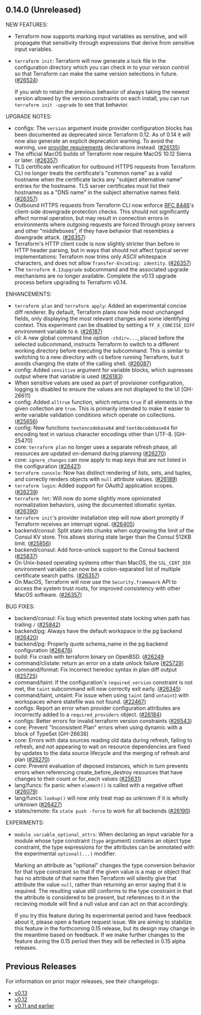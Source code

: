 ## 0.14.0 (Unreleased)

NEW FEATURES:
* Terraform now supports marking input variables as sensitive, and will propagate that sensitivity through expressions that derive from sensitive input variables.

* `terraform init`: Terraform will now generate a lock file in the configuration directory which you can check in to your version control so that Terraform can make the same version selections in future. ([#26524](https://github.com/hashicorp/terraform/issues/26524))

    If you wish to retain the previous behavior of always taking the newest version allowed by the version constraints on each install, you can run `terraform init -upgrade` to see that behavior.
    
UPGRADE NOTES:
* configs: The `version` argument inside provider configuration blocks has been documented as deprecated since Terraform 0.12. As of 0.14 it will now also generate an explicit deprecation warning. To avoid the warning, use [provider requirements](https://www.terraform.io/docs/configuration/provider-requirements.html) declarations instead. ([#26135](https://github.com/hashicorp/terraform/issues/26135))
* The official MacOS builds of Terraform now require MacOS 10.12 Sierra or later. ([#26357](https://github.com/hashicorp/terraform/issues/26357))
* TLS certificate verification for outbound HTTPS requests from Terraform CLI no longer treats the certificate's "common name" as a valid hostname when the certificate lacks any "subject alternative name" entries for the hostname. TLS server certificates must list their hostnames as a "DNS name" in the subject alternative names field. ([#26357](https://github.com/hashicorp/terraform/issues/26357))
* Outbound HTTPS requests from Terraform CLI now enforce [RFC 8446](https://tools.ietf.org/html/rfc8446)'s client-side downgrade protection checks. This should not significantly affect normal operation, but may result in connection errors in environments where outgoing requests are forced through proxy servers and other "middleboxes", if they have behavior that resembles a downgrade attack. ([#26357](https://github.com/hashicorp/terraform/issues/26357))
* Terraform's HTTP client code is now slightly stricter than before in HTTP header parsing, but in ways that should not affect typical server implementations: Terraform now trims only _ASCII_ whitespace characters, and does not allow `Transfer-Encoding: identity`. ([#26357](https://github.com/hashicorp/terraform/issues/26357))
* The `terraform 0.13upgrade` subcommand and the associated upgrade mechanisms are no longer available. Complete the v0.13 upgrade process before upgrading to Terraform v0.14.

ENHANCEMENTS:

* `terraform plan` and `terraform apply`: Added an experimental concise diff renderer. By default, Terraform plans now hide most unchanged fields, only displaying the most relevant changes and some identifying context. This experiment can be disabled by setting a `TF_X_CONCISE_DIFF` environment variable to `0`. ([#26187](https://github.com/hashicorp/terraform/issues/26187))
* cli: A new global command line option `-chdir=...`, placed before the selected subcommand, instructs Terraform to switch to a different working directory before executing the subcommand. This is similar to switching to a new directory with `cd` before running Terraform, but it avoids changing the state of the calling shell. ([#26087](https://github.com/hashicorp/terraform/issues/26087))
* config: Added `sensitive` argument for variable blocks, which supresses output where that variable is used ([#26183](https://github.com/hashicorp/terraform/pull/26183))
* When sensitive values are used as part of provisioner configuration, logging is disabled to ensure the values are not displayed to the UI [GH-26611]
* config: Added `alltrue` function, which returns `true` if all elements in the given collection are `true`. This is primarily intended to make it easier to write variable validation conditions which operate on collections. ([#25656](https://github.com/hashicorp/terraform/issues/25656))
* config: New functions `textencodebase64` and `textdecodebase64` for encoding text in various character encodings other than UTF-8. [GH-25470]
* core: `terraform plan` no longer uses a separate refresh phase, all resources are updated on-demand during planning ([#26270](https://github.com/hashicorp/terraform/issues/26270))
* core: `ignore_changes` can now apply to map keys that are not listed in the configuration ([#26421](https://github.com/hashicorp/terraform/issues/26421))
* `terraform console`: Now has distinct rendering of lists, sets, and tuples, and correctly renders objects with `null` attribute values. ([#26189](https://github.com/hashicorp/terraform/issues/26189))
* `terraform login`: Added support for OAuth2 application scopes. ([#26239](https://github.com/hashicorp/terraform/issues/26239))
* `terraform fmt`: Will now do some slightly more opinionated normalization behaviors, using the documented idiomatic syntax. ([#26390](https://github.com/hashicorp/terraform/issues/26390))
* `terraform init`'s provider installation step will now abort promptly if Terraform receives an interrupt signal. ([#26405](https://github.com/hashicorp/terraform/issues/26405))
* backend/consul: Split state into chunks when outgrowing the limit of the Consul KV store. This allows storing state larger than the Consul 512KB limit. ([#25856](https://github.com/hashicorp/terraform/issues/25856))
* backend/consul: Add force-unlock support to the Consul backend ([#25837](https://github.com/hashicorp/terraform/issues/25837))
* On Unix-based operating systems other than MacOS, the `SSL_CERT_DIR` environment variable can now be a colon-separated list of multiple certificate search paths. ([#26357](https://github.com/hashicorp/terraform/issues/26357))
* On MacOS, Terraform will now use the `Security.framework` API to access the system trust roots, for improved consistency with other MacOS software. ([#26357](https://github.com/hashicorp/terraform/issues/26357))

BUG FIXES:

* backend/consul: Fix bug which prevented state locking when path has trailing `/` ([#25842](https://github.com/hashicorp/terraform/issues/25842))
* backend/pg: Always have the default workspace in the pg backend ([#26420](https://github.com/hashicorp/terraform/pull/26420))
* backend/pg: Properly quote schema_name in the pg backend configuration ([#26476](https://github.com/hashicorp/terraform/issues/26476))
* build: Fix crash with terraform binary on OpenBSD. ([#26249](https://github.com/hashicorp/terraform/issues/26249)
* command/clistate: return an error on a state unlock failure [[#25729](https://github.com/hashicorp/terraform/issues/25729)] 
* command/format: Fix incorrect heredoc syntax in plan diff output ([#25725](https://github.com/hashicorp/terraform/issues/25725))
* command/taint: If the configuration's `required_version` constraint is not met, the `taint` subcommand will now correctly exit early. ([#26345](https://github.com/hashicorp/terraform/issues/26345))
* command/taint, untaint: Fix issue when using `taint` (and `untaint`) with workspaces where statefile was not found. ([#22467](https://github.com/hashicorp/terraform/issues/22467))
* configs: Report an error when provider configuration attributes are incorrectly added to a `required_providers` object. ([#26184](https://github.com/hashicorp/terraform/issues/26184))
* configs: Better errors for invalid terraform version constraints ([#26543](https://github.com/hashicorp/terraform/issues/26543))
* core: Prevent "Inconsistent Plan" errors when using dynamic with a block of TypeSet [GH-26638]
* core: Errors with data sources reading old data during refresh, failing to refresh, and not appearing to wait on resource dependencies are fixed by updates to the data source lifecycle and the merging of refresh and plan ([#26270](https://github.com/hashicorp/terraform/issues/26270))
* core: Prevent evaluation of deposed instances, which in turn prevents errors when referencing create_before_destroy resources that have changes to their count or for_each values ([#25631](https://github.com/hashicorp/terraform/issues/25631))
* lang/funcs: fix panic when `element()` is called with a negative offset ([#26079](https://github.com/hashicorp/terraform/issues/26079))
* lang/funcs: `lookup()` will now only treat map as unknown if it is wholly unknown ([#26427](https://github.com/hashicorp/terraform/issues/26427))
* states/remote: fix `state push -force` to work for all backends ([#26190](https://github.com/hashicorp/terraform/issues/26190))

EXPERIMENTS:

* `module_variable_optional_attrs`: When declaring an input variable for a module whose type constraint (`type` argument) contains an object type constraint, the type expressions for the attributes can be annotated with the experimental `optional(...)` modifier.

    Marking an attribute as "optional" changes the type conversion behavior for that type constraint so that if the given value is a map or object that has no attribute of that name then Terraform will silently give that attribute the value `null`, rather than returning an error saying that it is required. The resulting value still conforms to the type constraint in that the attribute is considered to be present, but references to it in the recieving module will find a null value and can act on that accordingly.
    
    If you try this feature during its experimental period and have feedback about it, please open a feature request issue. We are aiming to stabilize this feature in the forthcoming 0.15 release, but its design may change in the meantime based on feedback. If we make further changes to the feature during the 0.15 period then they will be reflected in 0.15 alpha releases.

## Previous Releases

For information on prior major releases, see their changelogs:

* [v0.13](https://github.com/hashicorp/terraform/blob/v0.13/CHANGELOG.md)
* [v0.12](https://github.com/hashicorp/terraform/blob/v0.12/CHANGELOG.md)
* [v0.11 and earlier](https://github.com/hashicorp/terraform/blob/v0.11/CHANGELOG.md)
